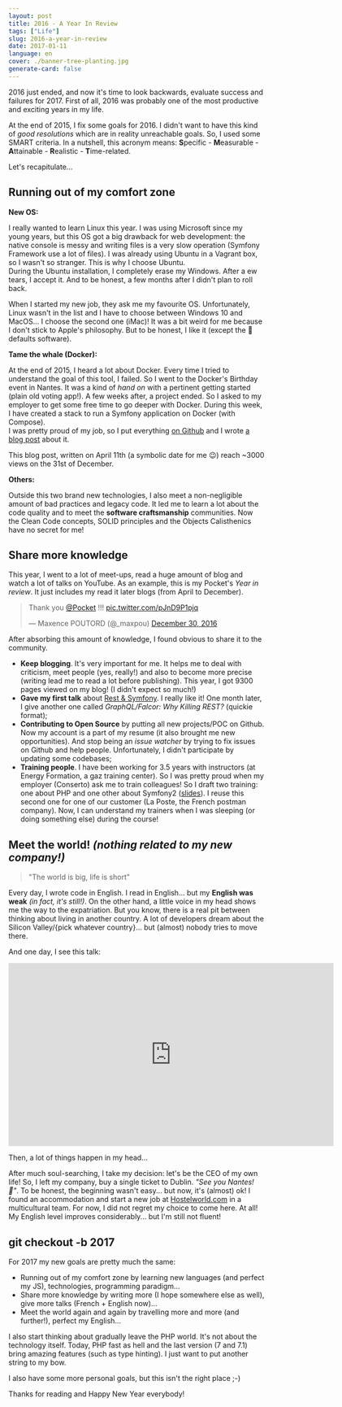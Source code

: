 ```yaml
---
layout: post
title: 2016 - A Year In Review
tags: ["Life"]
slug: 2016-a-year-in-review
date: 2017-01-11
language: en
cover: ./banner-tree-planting.jpg
generate-card: false
---
```


2016 just ended, and now it's time to look backwards, evaluate success and failures for 2017. First of all, 2016 was probably one of the most productive and exciting years in my life.

At the end of 2015, I fix some goals for 2016. I didn't want to have this kind of *good resolutions* which are in reality unreachable goals. So, I used some SMART criteria. In a nutshell, this acronym means: **S**pecific - **M**easurable - **A**ttainable - **R**ealistic - **T**ime-related.

Let's recapitulate...

## Running out of my comfort zone

**New OS:**

I really wanted to learn Linux this year. I was using Microsoft since my young years, but this OS got a big drawback for web development: the native console is messy and writing files is a very slow operation (Symfony Framework use a lot of files). I was already using Ubuntu in a Vagrant box, so I wasn't so stranger. This is why I choose Ubuntu.  
During the Ubuntu installation, I completely erase my Windows. After a ew tears, I accept it. And to be honest, a few months after I didn't plan to roll back.

When I started my new job, they ask me my favourite OS. Unfortunately, Linux wasn't in the list and I have to choose between Windows 10 and MacOS... I choose the second one (iMac)! It was a bit weird for me because I don't stick to Apple's philosophy. But to be honest, I like it (except the 💩 defaults software).

**Tame the whale (Docker):**

At the end of 2015, I heard a lot about Docker. Every time I tried to understand the goal of this tool, I failed. So I went to the Docker's Birthday event in Nantes. It was a kind of *hand on* with a pertinent getting started (plain old voting app!). A few weeks after, a project ended. So I asked to my employer to get some free time to go deeper with Docker. During this week, I have created a stack to run a Symfony application on Docker (with Compose).  
I was pretty proud of my job, so I put everything [on Github](https://github.com/maxpou/docker-symfony) and I wrote [a blog post](https://www.maxpou.fr/docker-pour-symfony/) about it.

This blog post, written on April 11th (a symbolic date for me 😉) reach ~3000 views on the 31st of December.

**Others:**

Outside this two brand new technologies, I also meet a non-negligible amount of bad practices and legacy code. It led me to learn a lot about the code quality and to meet the **software craftsmanship** communities. Now the Clean Code concepts, SOLID principles and the Objects Calisthenics have no secret for me!

## Share more knowledge

This year, I went to a lot of meet-ups, read a huge amount of blog and watch a lot of talks on YouTube. As an example, this is my Pocket's *Year in review*. It just includes my read it later blogs (from April to December).

<blockquote class="twitter-tweet" data-lang="en"><p lang="en" dir="ltr">Thank you <a href="https://twitter.com/Pocket">@Pocket</a> !!! <a href="https://t.co/pJnD9P1pjq">pic.twitter.com/pJnD9P1pjq</a></p>&mdash; Maxence POUTORD (@_maxpou) <a href="https://twitter.com/_maxpou/status/814911707587997696">December 30, 2016</a></blockquote>
<script async src="//platform.twitter.com/widgets.js" charset="utf-8"></script>

After absorbing this amount of knowledge, I found obvious to share it to the community.

* **Keep blogging**. It's very important for me. It helps me to deal with criticism, meet people (yes, really!) and also to become more precise (writing lead me to read a lot before publishing). This year, I got 9300 pages viewed on my blog! (I didn't expect so much!)
* **Gave my first talk** about [Rest & Symfony](https://www.youtube.com/watch?v=F0BRnczxTWQ&feature=youtu.be&t=2220). I really like it! One month later, I give another one called *GraphQL/Falcor: Why Killing REST?* (quickie format);
* **Contributing to Open Source** by putting all new projects/POC on Github. Now my account is a part of my resume (it also brought me new opportunities). And stop being an *issue watcher* by trying to fix issues on Github and help people. Unfortunately, I didn't participate by updating some codebases;
* **Training people**. I have been working for 3.5 years with instructors (at Energy Formation, a gaz training center). So I was pretty proud when my employer (Conserto) ask me to train colleagues! So I draft two training: one about PHP and one other about Symfony2 ([slides](https://slides.maxpou.fr)). I reuse this second one for one of our customer (La Poste, the French postman company). Now, I can understand my trainers when I was sleeping (or doing something else) during the course!


## Meet the world! *(nothing related to my new company!)*

> "The world is big, life is short"

Every day, I wrote code in English. I read in English... but my **English was weak** *(in fact, it's still!)*. On the other hand, a little voice in my head shows me the way to the expatriation. But you know, there is a real pit between thinking about living in another country. A lot of developers dream about the Silicon Valley/{pick whatever country}... but (almost) nobody tries to move there.

And one day, I see this talk:

<iframe src="https://embed.ted.com/talks/larry_smith_why_you_will_fail_to_have_a_great_career" width="640" height="360" frameborder="0" scrolling="no" webkitAllowFullScreen mozallowfullscreen allowFullScreen></iframe>

Then, a lot of things happen in my head...  

After much soul-searching, I take my decision: let's be the CEO of my own life! So, I left my company, buy a single ticket to Dublin. *"See you Nantes! 🐘"*. To be honest, the beginning wasn't easy... but now, it's (almost) ok! I found an accommodation and start a new job at [Hostelworld.com](http://www.hostelworld.com/) in a multicultural team. For now, I did not regret my choice to come here. At all! My English level improves considerably... but I'm still not fluent!


## git checkout -b 2017

For 2017 my new goals are pretty much the same:

* Running out of my comfort zone by learning new languages (and perfect my JS), technologies, programming paradigm...
* Share more knowledge by writing more (I hope somewhere else as well), give more talks (French + English now)...
* Meet the world again and again by travelling more and more (and further!), perfect my English...

I also start thinking about gradually leave the PHP world. It's not about the technology itself. Today, PHP fast as hell and the last version (7 and 7.1) bring amazing features (such as type hinting). I just want to put another string to my bow.

I also have some more personal goals, but this isn't the right place ;-)  

Thanks for reading and Happy New Year everybody!
